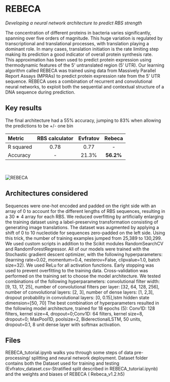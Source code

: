 # REBECA
_Developing a neural network architecture to predict RBS strength_

The concentration of different proteins in bacteria varies significantly, spanning over five orders of magnitude. This huge variation is regulated by transcriptional and translational processes, with translation playing a dominant role. In many cases, translation initiation is the rate limiting step making its prediction a good indicator of overall protein synthesis rate. <br /> This approximation has been used to predict protein expression using thermodynamic features of the 5' untranslated region (5’ UTR). Our learning algorithm called REBECA was trained using data from Massively Parallel Report Assays (MPRAs) to predict protein expression rate from the 5’ UTR sequence. REBECA uses a combination of recurrent and convolutional neural networks, to exploit both the sequential and contextual structure of a DNA sequence during prediction. 



## Key results
The final architecture had a 55% accuracy, jumping to 83% when allowing the predictions to be +/- one bin


| Metric| RBS calculator|  Evfratov | Rebeca  |
| :---         |     :---:      |  :---:        |     :---:       |
| R squared   | 0.78   | 0.77  |   -   |
| Accuracy    | -    |21.3%     | __56.2%__       |


<br>

![REBECA](https://user-images.githubusercontent.com/66125433/95323591-563eb980-0896-11eb-81e5-497eac279826.jpg)

## Architectures considered
Sequences were one-hot encoded and padded on the right side with an array of 0 to account for the different lengths of RBS sequences, resulting in a 30 ∗ 4 array for each RBS. We reduced overfitting by artificially enlarging the training dataset using a label-preserving transformation consisting of generating image translations. The dataset was augmented by applying a shift of 0 to 10 nucleotide for sequences zero-padded on the left side. Using this trick, the number of training examples jumped from 25,389 to 130,299. We used custom scripts in addition to the Scikit modules RandomSearchCV and RandomForestRegressor. All of our models were trained with the Stochastic gradient descent optimizer, with the following hyperparameters: (learning rate=0.02, momentum=0.4, nesterov=False, clipvalue=1.0, batch size=32). We used ReLu for all activation functions. Early stopping was used to prevent overfitting to the training data. Cross-validation was performed on the training set to choose the model architecture. We tested combinations of the following hyperparameters: convolutional filter width: [9, 13, 17, 25], number of convolutional filters per layer: [32, 64, 128, 256], number of convolutional layers: [2, 3], number of dense layers: [1, 2,3], dropout probability in convolutional
layers: [0, 0.15],lstm hidden state dimension=[50, 70]  The best combination of hyperparameters resulted in the following model architecture, trained for 18 epochs (5): Conv1D: 128 filters, kernel size=4, dropout=0;Conv1D: 64 filters, kernel size=8, dropout=0; MaxPool1D, poolsize=2, BiderectionalLSTM, 50 units, dropout=0.1, 8 unit dense layer with softmax activation.



## Files

REBECA_tutorial.ipynb walks you through some steps of data pre-processing/ splitting and neural network deployment. 
Dataset folder contains both the Dataset used for training and testing (Evfratov_dataset.csv-Stratified split described in REBECA_tutorial.ipynb) and the weights and biases of REBECA ( Rebeca_v1.2.h5)

